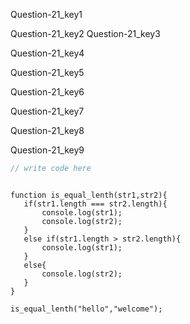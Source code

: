 Question-21_key1


Question-21_key2
Question-21_key3


Question-21_key4


Question-21_key5


Question-21_key6


Question-21_key7

 
Question-21_key8


Question-21_key9


```javascript
// write code here
```
```solution

function is_equal_lenth(str1,str2){
   if(str1.length === str2.length){
       console.log(str1);
       console.log(str2);
   }
   else if(str1.length > str2.length){
       console.log(str1);
   }
   else{
       console.log(str2);
   }
}
 
is_equal_lenth("hello","welcome");

```